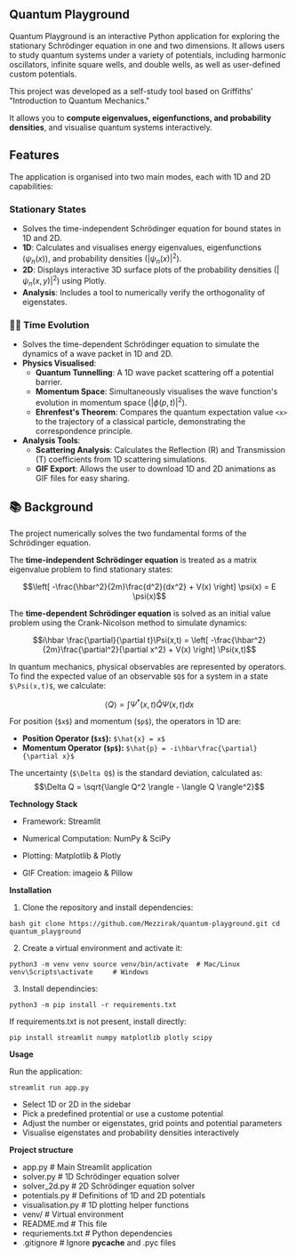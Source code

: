 ## Quantum Playground

Quantum Playground is an interactive Python application for exploring the stationary Schrödinger equation in one and two dimensions. It allows users to study quantum systems under a variety of potentials, including harmonic oscillators, infinite square wells, and double wells, as well as user-defined custom potentials.

This project was developed as a self-study tool based on Griffiths' "Introduction to Quantum Mechanics."

It allows you to **compute eigenvalues, eigenfunctions, and probability densities**, and visualise quantum systems interactively.

## Features

The application is organised into two main modes, each with 1D and 2D capabilities:

### Stationary States
- Solves the time-independent Schrödinger equation for bound states in 1D and 2D.
- **1D**: Calculates and visualises energy eigenvalues, eigenfunctions ($ψ_n(x)$), and probability densities ($|\psi_n(x)|^2$).
- **2D**: Displays interactive 3D surface plots of the probability densities ($|\psi_n(x,y)|^2$) using Plotly.
- **Analysis**: Includes a tool to numerically verify the orthogonality of eigenstates.

### 🏃‍♂️ Time Evolution
- Solves the time-dependent Schrödinger equation to simulate the dynamics of a wave packet in 1D and 2D.
- **Physics Visualised**:
  - **Quantum Tunnelling**: A 1D wave packet scattering off a potential barrier.
  - **Momentum Space**: Simultaneously visualises the wave function's evolution in momentum space ($|\phi(p,t)|^2$).
  - **Ehrenfest's Theorem**: Compares the quantum expectation value `<x>` to the trajectory of a classical particle, demonstrating the correspondence principle.
- **Analysis Tools**:
  - **Scattering Analysis**: Calculates the Reflection (R) and Transmission (T) coefficients from 1D scattering simulations.
  - **GIF Export**: Allows the user to download 1D and 2D animations as GIF files for easy sharing.


## 📚 Background

The project numerically solves the two fundamental forms of the Schrödinger equation.

The **time-independent Schrödinger equation** is treated as a matrix eigenvalue problem to find stationary states:
```math
\left[ -\frac{\hbar^2}{2m}\frac{d^2}{dx^2} + V(x) \right] \psi(x) = E \psi(x)
```
The **time-dependent Schrödinger equation** is solved as an initial value problem using the Crank-Nicolson method to simulate dynamics:

```math
i\hbar \frac{\partial}{\partial t}\Psi(x,t) = \left[ -\frac{\hbar^2}{2m}\frac{\partial^2}{\partial x^2} + V(x) \right] \Psi(x,t)
```

In quantum mechanics, physical observables are represented by operators. To find the expected value of an observable `$Q$` for a system in a state `$\Psi(x,t)$`, we calculate:

$$\langle Q \rangle = \int \Psi^*(x,t) \hat{Q} \Psi(x,t) dx$$

For position (`$x$`) and momentum (`$p$`), the operators in 1D are:
* **Position Operator (`$x$`):** `$\hat{x} = x$`
* **Momentum Operator (`$p$`):** `$\hat{p} = -i\hbar\frac{\partial}{\partial x}$`

The uncertainty (`$\Delta Q$`) is the standard deviation, calculated as:
$$\Delta Q = \sqrt{\langle Q^2 \rangle - \langle Q \rangle^2}$$

**Technology Stack**

- Framework: Streamlit

- Numerical Computation: NumPy & SciPy

- Plotting: Matplotlib & Plotly

- GIF Creation: imageio & Pillow

**Installation**

1. Clone the repository and install dependencies:

</pre>```bash
git clone https://github.com/Mezzirak/quantum-playground.git
cd quantum_playground```</pre>

2. Create a virtual environment and activate it:

</pre>```
python3 -m venv venv
source venv/bin/activate  # Mac/Linux
venv\Scripts\activate     # Windows ```</pre>

3. Install dependincies:
   
</pre>```python3 -m pip install -r requirements.txt```</pre>

If requirements.txt is not present, install directly:

</pre>```pip install streamlit numpy matplotlib plotly scipy```</pre>

**Usage**

Run the application:

</pre>```streamlit run app.py```</pre>

- Select 1D or 2D in the sidebar
- Pick a predefined protential or use a custome potential
- Adjust the number or eigenstates, grid points and potential parameters
- Visualise eigenstates and probability densities interactively

**Project structure**

- app.py                  # Main Streamlit application
- solver.py               # 1D Schrödinger equation solver
- solver_2d.py            # 2D Schrödinger equation solver
- potentials.py           # Definitions of 1D and 2D potentials
- visualisation.py        # 1D plotting helper functions
- venv/                   # Virtual environment
- README.md               # This file
- requriements.txt        # Python dependencies
- .gitignore              # Ignore __pycache__ and .pyc files




